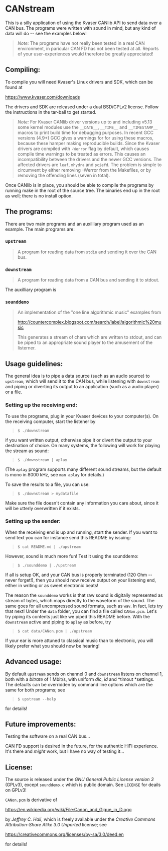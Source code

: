 # CANstream

This is a silly application of using the Kvaser CANlib API to send data over
a CAN bus.  The programs were written with sound in mind, but any kind of
data will do -- see the examples below!

> *Note:* The programs have not really been tested in a real CAN environment, in
> paricular CAN FD has not been tested at all. Reports of your user-experiences
> would therefore be greatly appreciated!

## Compiling:

To compile you will need Kvaser's Linux drivers and SDK, which can be found at

  https://www.kvaser.com/downloads

The drivers and SDK are released under a dual BSD/GPLv2 license. Follow the
instructions in the tar-ball to get started.

> *Note:* For Kvaser CANlib driver versions up to and including v5.13 some kernel
> modules use the `__DATE__`, `__TIME__` and `__TIMESTAMP__` macros to print
> build time for debugging purposes.  In recent GCC versions (4.9+) GCC gives a
> warnings for for using these macros, because these hamper making reproducible
> builds.  Since the Kvaser drivers are compiled with `-Werror` flag by
> default, which causes compile time warnings to be treated as errors.  This
> causes an incompatibility between the drivers and the newer GCC versions.
> The affected drivers are `leaf`, `mhydra` and `pciefd`.  The problem is
> simple to circumvent by either removing -Werror from the Makefiles, or by
> removing the offending lines (seven in total).

Once CANlib is in place, you should be able to compile the programs by running
make in the root of the source tree.  The binaries end up in the root as well;
there is no install option.


## The programs:

There are two main programs and an auxilliary program used as an example.  The
main programs are:

### `upstream`

> A program for reading data from `stdin` and sending it over the CAN bus.

### `downstream`

> A program for reading data from a CAN bus and sending it to stdout.

The auxilliary program is

### `sounddemo`

> An implementation of the "one line algorithmic music" examples from
>
>    http://countercomplex.blogspot.com/search/label/algorithmic%20music
>
> This generates a stream of chars which are written to stdout, and can be piped
> to an appropriate sound player to the amusement of the listerner.


## Usage guidelines:

The general idea is to pipe a data source (such as an audio source) to
`upstream`, which will send it to the CAN bus, while listening with
`downstream` and piping or diverting its output to an application (such as a
audio player) or a file.

### Setting up the receiving end:

To use the programs, plug in your Kvaser devices to your computer(s). On the
receiving computer, start the listener by

> `$ ./downstream`

if you want written output, otherwise pipe it or divert the output to your
destination of choice.  On many systems, the following will work for playing
the stream as sound:

> `$ ./downstream | aplay`

(The `aplay` program supports many different sound streams, but the default is
mono in 8000 kHz, see `man aplay` for details.)

To save the results to a file, you can use:

>  `$ ./downstream > mydatafile`

Make sure the file doesn't contain any information you care about, since it
will be utterly overwritten if it exists.


### Setting up the sender:

When the receiving end is up and running, start the sender.  If you want to
send text you can for instance send this README by issuing:

>  `$ cat README.md | ./upstream`

However, sound is much more fun!  Test it using the sounddemo:

>  `$ ./sounddemo | ./upstream`

If all is setup OK, and your CAN bus is properly terminated (120 Ohm -- never
forget!), then you should now receive output on your listening end, either in
writing or as sweet electronic beats!

The reason the `sounddemo` works is that raw sound is digitally represented as
stream of bytes, which maps directly to the waveform of the sound.  The same
goes for all uncompressed sound formats, such as `wav`. In fact, lets try that
next!  Under the `data` folder, you can find a file called `CANon.pcm`.  Let's
try piping its contents just like we piped this README before.  With the
`downstream` active and piping to `aplay` as before, try

>  `$ cat data/CANon.pcm | ./upstream`

If your ear is more attuned to classical music than to electronic, you will
likely prefer what you should now be hearing!


## Advanced usage:

By default `upstream` sends on channel 0 and `downstream` listens on channel 1,
both with a *bitrate* of 1 Mbit/s,  with uniform *dlc*, *id* and *timout
*settings.  The defaults can be overridden by command line options which are
the same for both programs; see

>  `$ upstream --help`

for details!


## Future improvements:

Testing the software on a real CAN bus...

CAN FD support is desired in the future, for the authentic HiFi experience.
It's there and *might* work, but I have no way of testing it...


## License:

The source is released under the *GNU General Public License version 3*
(GPLv3), except `sounddemo.c` which is public domain. See `LICENSE` for
deails on GPLv3!

`CANon.pcm` is derivative of

  https://en.wikipedia.org/wiki/File:Canon_and_Gigue_in_D.ogg

by *Jeffrey C. Hall*, which is freely available under the *Creative Commons
Attribution-Share Alike 3.0 Unported* license; see

  https://creativecommons.org/licenses/by-sa/3.0/deed.en

for details!
